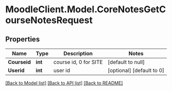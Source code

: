 # MoodleClient.Model.CoreNotesGetCourseNotesRequest

## Properties

Name | Type | Description | Notes
------------ | ------------- | ------------- | -------------
**Courseid** | **int** | course id, 0 for SITE | [default to null]
**Userid** | **int** | user id | [optional] [default to 0]

[[Back to Model list]](../README.md#documentation-for-models) [[Back to API list]](../README.md#documentation-for-api-endpoints) [[Back to README]](../README.md)

